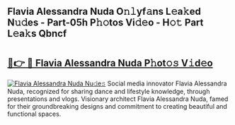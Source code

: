 ## Flavia Alessandra Nuda O𝚗𝚕yf𝚊ns L𝚎a𝚔ed N𝚞𝚍es - Part-05h P𝚑𝚘tos Vi𝚍𝚎o - H𝚘𝚝 Part L𝚎a𝚔s Qbncf

# <h2><a href="http://kfd8i5.oniu.top/?m=Flavia+Alessandra+Nuda">🔗👉 🔴 Flavia Alessandra Nuda P𝚑ot𝚘𝚜 V𝚒d𝚎o</a></h2>

[![Flavia Alessandra Nuda Nu𝚍e𝚜](https://i.imgur.com/0qMVB7G.gif)](http://kfd8i5.oniu.top/?m=Flavia+Alessandra+Nuda)
Social media innovator Flavia Alessandra Nuda, recognized for sharing dance and lifestyle knowledge, through presentations and vlogs. Visionary architect Flavia Alessandra Nuda, famed for their groundbreaking designs and commitment to creating beautiful and functional spaces.  
